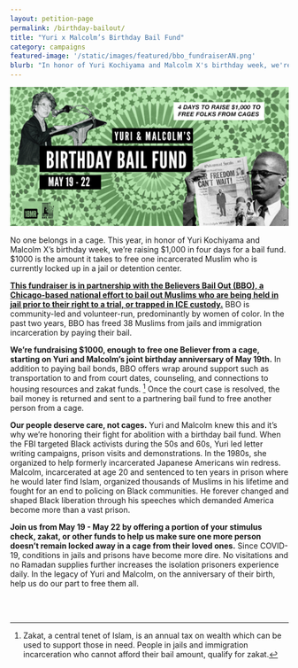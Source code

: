 ```yaml
---
layout: petition-page
permalink: /birthday-bailout/
title: "Yuri x Malcolm’s Birthday Bail Fund"
category: campaigns
featured-image: '/static/images/featured/bbo_fundraiserAN.png'
blurb: "In honor of Yuri Kochiyama and Malcolm X's birthday week, we're raising $1,000 to free one Believer from a cage."
---
```


<img src="/static/images/featured/bbo_fundraiserAN.png">

No one belongs in a cage. This year, in honor of Yuri Kochiyama and Malcolm X’s birthday week, we’re raising $1,000 in four days for a bail fund. $1000 is the amount it takes to free one incarcerated Muslim who is currently locked up in a jail or detention center.

[**This fundraiser is in partnership with the Believers Bail Out (BBO), a Chicago-based national effort to bail out Muslims who are being held in jail prior to their right to a trial, or trapped in ICE custody.**](https://believersbailout.org/who-we-are) BBO is community-led and volunteer-run, predominantly by women of color. In the past two years, BBO has freed 38 Muslims from jails and immigration incarceration by paying their bail. 

**We’re fundraising $1000, enough to free one Believer from a cage, starting on Yuri and Malcolm’s joint birthday anniversary of May 19th.** In addition to paying bail bonds, BBO offers wrap around support such as transportation to and from court dates, counseling, and connections to housing resources and zakat funds. [^1] Once the court case is resolved, the bail money is returned and sent to a partnering bail fund to free another person from a cage.


**Our people deserve care, not cages.** Yuri and Malcolm knew this and it’s why we’re honoring their fight for abolition with a birthday bail fund. When the FBI targeted Black activists during the 50s and 60s, Yuri led letter writing campaigns, prison visits and demonstrations. In the 1980s, she organized to help formerly incarcerated Japanese Americans win redress. Malcolm, incarcerated at age 20 and sentenced to ten years in prison where he would later find Islam, organized thousands of Muslims in his lifetime and fought for an end to policing on Black communities. He forever changed and shaped Black liberation through his speeches which demanded America become more than a vast prison.

**Join us from May 19 - May 22 by offering a portion of your stimulus check, zakat, or other funds to help us make sure one more person doesn’t remain locked away in a cage from their loved ones.** Since COVID-19, conditions in jails and prisons have become more dire. No visitations and no Ramadan supplies further increases the isolation prisoners experience daily. In the legacy of Yuri and Malcolm, on the anniversary of their birth, help us do our part to free them all.

[^1]: Zakat, a central tenet of Islam, is an annual tax on wealth which can be used to support those in need. People in jails and immigration incarceration who cannot afford their bail amount, qualify for zakat.

<script src='https://actionnetwork.org/widgets/v3/fundraising/yuri-x-malcolms-birthday-bail-fund?format=js&source=widget&css=whitelabel'></script><div id='can-fundraising-area-yuri-x-malcolms-birthday-bail-fund' style='width: 100%'><!-- this div is the target for our HTML insertion --></div>

<br>
<br>